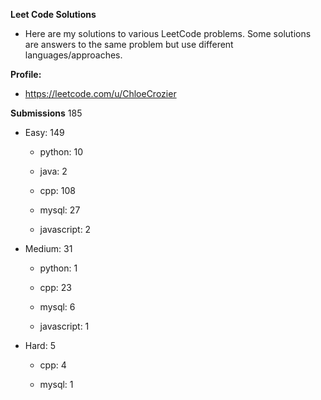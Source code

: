 **Leet Code Solutions**

- Here are my solutions to various LeetCode problems. Some solutions are answers to the same problem but use different languages/approaches.

**Profile:**

- https://leetcode.com/u/ChloeCrozier


**Submissions** 185
- Easy: 149

  -  python: 10

  -  java: 2

  -  cpp: 108

  -  mysql: 27

  -  javascript: 2


- Medium: 31

  -  python: 1

  -  cpp: 23

  -  mysql: 6

  -  javascript: 1


- Hard: 5

  -  cpp: 4

  -  mysql: 1